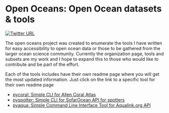# Open Oceans: Open Ocean datasets & tools

[![Twitter URL](https://img.shields.io/twitter/follow/samapriyaroy?style=social)](https://twitter.com/intent/follow?screen_name=samapriyaroy)

The open oceans project was created to enumerate the tools I have written for easy accessibility to open ocean data or those to be gathered from the larger ocean science community. Currently the organization page, tools and subsets are my work and I hope to expand this to those who would like to contribute and be part of the effort.

Each of the tools includes have their own readme page where you will get the most updated information. Just click on the link to a specific tool for their own readme page

* [pycoral: Simple CLI for Allen Coral Atlas](https://samapriya.github.io/pycoral/)
* [pyspotter: Simple CLI for SofarOcean API for spotters](https://samapriya.github.io/pycoral/)
* [pyaqua: Simple Command Line Interface Tool for Aqualink.org API](https://samapriya.github.io/pyaqua/)
